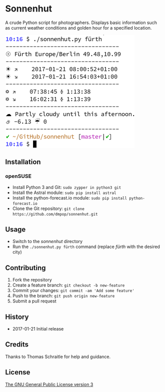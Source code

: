 # Sonnenhut

A crude Python script for photographers. Displays basic information such as current weather conditions and golden hour for a specified location.

<img src="sonnenhut.png" alt="Sonnenhut">

## Installation

### openSUSE

 - Install Python 3 and Git: `sudo zypper in python3 git`
 - Install the Astral module: `sudo pip install astral`
 - Install the python-forecast.io module: `sudo pip install python-forecast.io`
 - Clone the Git repository: `git clone https://github.com/dmpop/sonnenhut.git`

## Usage

 - Switch to the *sonnenhut* directory
 - Run the `./sonnenhut.py fürth` command (replace *fürth* with the desired city)

## Contributing

1. Fork the repository
2. Create a feature branch: `git checkout -b new-feature`
3. Commit your changes: `git commit -am 'Add some feature'`
4. Push to the branch: `git push origin new-feature`
5. Submit a pull request

## History

 - 2017-01-21 Initial release

## Credits

Thanks to Thomas Schraitle for help and guidance.

## License

[The GNU General Public License version 3](https://www.gnu.org/licenses/gpl-3.0.txt)
